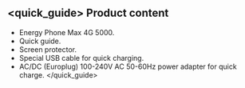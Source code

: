 ## <quick_guide> Product content

* Energy Phone Max 4G 5000.
* Quick guide.
* Screen protector.
* Special USB cable for quick charging.
* AC/DC (Europlug) 100-240V AC 50-60Hz power adapter for quick charge.
</quick_guide>

